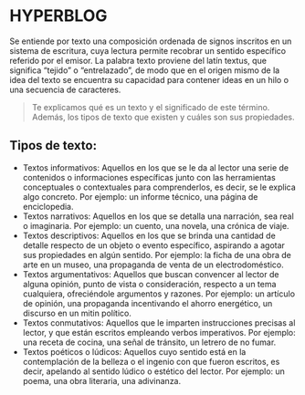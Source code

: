 # HYPERBLOG

Se entiende por texto una composición ordenada de signos inscritos en un sistema de escritura, cuya lectura permite recobrar un sentido específico referido por el emisor. La palabra texto proviene del latín textus, que significa “tejido” o “entrelazado”, de modo que en el origen mismo de la idea del texto se encuentra su capacidad para contener ideas en un hilo o una secuencia de caracteres.

>Te explicamos qué es un texto y el significado de este término. Además, los tipos de texto que existen y cuáles son sus propiedades.

## Tipos de texto:
- Textos informativos: Aquellos en los que se le da al lector una serie de contenidos o informaciones específicas junto con las herramientas conceptuales o contextuales para comprenderlos, es decir, se le explica algo concreto. Por ejemplo: un informe técnico, una página de enciclopedia.
- Textos narrativos: Aquellos en los que se detalla una narración, sea real o imaginaria. Por ejemplo: un cuento, una novela, una crónica de viaje.
- Textos descriptivos: Aquellos en los que se brinda una cantidad de detalle respecto de un objeto o evento específico, aspirando a agotar sus propiedades en algún sentido. Por ejemplo: la ficha de una obra de arte en un museo, una propaganda de venta de un electrodoméstico.
- Textos argumentativos: Aquellos que buscan convencer al lector de alguna opinión, punto de vista o consideración, respecto a un tema cualquiera, ofreciéndole argumentos y razones. Por ejemplo: un artículo de opinión, una propaganda incentivando el ahorro energético, un discurso en un mitin político.
- Textos conmutativos: Aquellos que le imparten instrucciones precisas al lector, y que están escritos empleando verbos imperativos. Por ejemplo: una receta de cocina, una señal de tránsito, un letrero de no fumar.
- Textos poéticos o lúdicos: Aquellos cuyo sentido está en la contemplación de la belleza o el ingenio con que fueron escritos, es decir, apelando al sentido lúdico o estético del lector. Por ejemplo: un poema, una obra literaria, una adivinanza.
